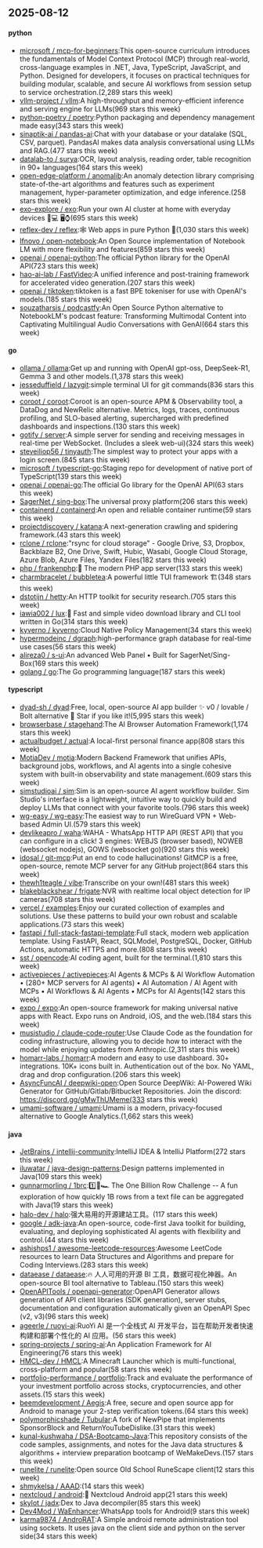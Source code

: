 ## 2025-08-12

#### python
* [microsoft / mcp-for-beginners](https://github.com/microsoft/mcp-for-beginners):This open-source curriculum introduces the fundamentals of Model Context Protocol (MCP) through real-world, cross-language examples in .NET, Java, TypeScript, JavaScript, and Python. Designed for developers, it focuses on practical techniques for building modular, scalable, and secure AI workflows from session setup to service orchestration.(2,289 stars this week)
* [vllm-project / vllm](https://github.com/vllm-project/vllm):A high-throughput and memory-efficient inference and serving engine for LLMs(969 stars this week)
* [python-poetry / poetry](https://github.com/python-poetry/poetry):Python packaging and dependency management made easy(343 stars this week)
* [sinaptik-ai / pandas-ai](https://github.com/sinaptik-ai/pandas-ai):Chat with your database or your datalake (SQL, CSV, parquet). PandasAI makes data analysis conversational using LLMs and RAG.(477 stars this week)
* [datalab-to / surya](https://github.com/datalab-to/surya):OCR, layout analysis, reading order, table recognition in 90+ languages(164 stars this week)
* [open-edge-platform / anomalib](https://github.com/open-edge-platform/anomalib):An anomaly detection library comprising state-of-the-art algorithms and features such as experiment management, hyper-parameter optimization, and edge inference.(258 stars this week)
* [exo-explore / exo](https://github.com/exo-explore/exo):Run your own AI cluster at home with everyday devices 📱💻 🖥️⌚(695 stars this week)
* [reflex-dev / reflex](https://github.com/reflex-dev/reflex):🕸️ Web apps in pure Python 🐍(1,030 stars this week)
* [lfnovo / open-notebook](https://github.com/lfnovo/open-notebook):An Open Source implementation of Notebook LM with more flexibility and features(859 stars this week)
* [openai / openai-python](https://github.com/openai/openai-python):The official Python library for the OpenAI API(723 stars this week)
* [hao-ai-lab / FastVideo](https://github.com/hao-ai-lab/FastVideo):A unified inference and post-training framework for accelerated video generation.(207 stars this week)
* [openai / tiktoken](https://github.com/openai/tiktoken):tiktoken is a fast BPE tokeniser for use with OpenAI's models.(185 stars this week)
* [souzatharsis / podcastfy](https://github.com/souzatharsis/podcastfy):An Open Source Python alternative to NotebookLM's podcast feature: Transforming Multimodal Content into Captivating Multilingual Audio Conversations with GenAI(664 stars this week)

#### go
* [ollama / ollama](https://github.com/ollama/ollama):Get up and running with OpenAI gpt-oss, DeepSeek-R1, Gemma 3 and other models.(1,378 stars this week)
* [jesseduffield / lazygit](https://github.com/jesseduffield/lazygit):simple terminal UI for git commands(836 stars this week)
* [coroot / coroot](https://github.com/coroot/coroot):Coroot is an open-source APM & Observability tool, a DataDog and NewRelic alternative. Metrics, logs, traces, continuous profiling, and SLO-based alerting, supercharged with predefined dashboards and inspections.(130 stars this week)
* [gotify / server](https://github.com/gotify/server):A simple server for sending and receiving messages in real-time per WebSocket. (Includes a sleek web-ui)(324 stars this week)
* [steveiliop56 / tinyauth](https://github.com/steveiliop56/tinyauth):The simplest way to protect your apps with a login screen.(845 stars this week)
* [microsoft / typescript-go](https://github.com/microsoft/typescript-go):Staging repo for development of native port of TypeScript(139 stars this week)
* [openai / openai-go](https://github.com/openai/openai-go):The official Go library for the OpenAI API(63 stars this week)
* [SagerNet / sing-box](https://github.com/SagerNet/sing-box):The universal proxy platform(206 stars this week)
* [containerd / containerd](https://github.com/containerd/containerd):An open and reliable container runtime(59 stars this week)
* [projectdiscovery / katana](https://github.com/projectdiscovery/katana):A next-generation crawling and spidering framework.(43 stars this week)
* [rclone / rclone](https://github.com/rclone/rclone):"rsync for cloud storage" - Google Drive, S3, Dropbox, Backblaze B2, One Drive, Swift, Hubic, Wasabi, Google Cloud Storage, Azure Blob, Azure Files, Yandex Files(182 stars this week)
* [php / frankenphp](https://github.com/php/frankenphp):🧟 The modern PHP app server(133 stars this week)
* [charmbracelet / bubbletea](https://github.com/charmbracelet/bubbletea):A powerful little TUI framework 🏗(348 stars this week)
* [dstotijn / hetty](https://github.com/dstotijn/hetty):An HTTP toolkit for security research.(705 stars this week)
* [iawia002 / lux](https://github.com/iawia002/lux):👾 Fast and simple video download library and CLI tool written in Go(314 stars this week)
* [kyverno / kyverno](https://github.com/kyverno/kyverno):Cloud Native Policy Management(34 stars this week)
* [hypermodeinc / dgraph](https://github.com/hypermodeinc/dgraph):high-performance graph database for real-time use cases(56 stars this week)
* [alireza0 / s-ui](https://github.com/alireza0/s-ui):An advanced Web Panel • Built for SagerNet/Sing-Box(169 stars this week)
* [golang / go](https://github.com/golang/go):The Go programming language(187 stars this week)

#### typescript
* [dyad-sh / dyad](https://github.com/dyad-sh/dyad):Free, local, open-source AI app builder ✨ v0 / lovable / Bolt alternative 🌟 Star if you like it!(5,995 stars this week)
* [browserbase / stagehand](https://github.com/browserbase/stagehand):The AI Browser Automation Framework(1,174 stars this week)
* [actualbudget / actual](https://github.com/actualbudget/actual):A local-first personal finance app(808 stars this week)
* [MotiaDev / motia](https://github.com/MotiaDev/motia):Modern Backend Framework that unifies APIs, background jobs, workflows, and AI agents into a single cohesive system with built-in observability and state management.(609 stars this week)
* [simstudioai / sim](https://github.com/simstudioai/sim):Sim is an open-source AI agent workflow builder. Sim Studio's interface is a lightweight, intuitive way to quickly build and deploy LLMs that connect with your favorite tools.(796 stars this week)
* [wg-easy / wg-easy](https://github.com/wg-easy/wg-easy):The easiest way to run WireGuard VPN + Web-based Admin UI.(579 stars this week)
* [devlikeapro / waha](https://github.com/devlikeapro/waha):WAHA - WhatsApp HTTP API (REST API) that you can configure in a click! 3 engines: WEBJS (browser based), NOWEB (websocket nodejs), GOWS (websocket go)(920 stars this week)
* [idosal / git-mcp](https://github.com/idosal/git-mcp):Put an end to code hallucinations! GitMCP is a free, open-source, remote MCP server for any GitHub project(864 stars this week)
* [thewh1teagle / vibe](https://github.com/thewh1teagle/vibe):Transcribe on your own!(481 stars this week)
* [blakeblackshear / frigate](https://github.com/blakeblackshear/frigate):NVR with realtime local object detection for IP cameras(708 stars this week)
* [vercel / examples](https://github.com/vercel/examples):Enjoy our curated collection of examples and solutions. Use these patterns to build your own robust and scalable applications.(73 stars this week)
* [fastapi / full-stack-fastapi-template](https://github.com/fastapi/full-stack-fastapi-template):Full stack, modern web application template. Using FastAPI, React, SQLModel, PostgreSQL, Docker, GitHub Actions, automatic HTTPS and more.(808 stars this week)
* [sst / opencode](https://github.com/sst/opencode):AI coding agent, built for the terminal.(1,810 stars this week)
* [activepieces / activepieces](https://github.com/activepieces/activepieces):AI Agents & MCPs & AI Workflow Automation • (280+ MCP servers for AI agents) • AI Automation / AI Agent with MCPs • AI Workflows & AI Agents • MCPs for AI Agents(142 stars this week)
* [expo / expo](https://github.com/expo/expo):An open-source framework for making universal native apps with React. Expo runs on Android, iOS, and the web.(184 stars this week)
* [musistudio / claude-code-router](https://github.com/musistudio/claude-code-router):Use Claude Code as the foundation for coding infrastructure, allowing you to decide how to interact with the model while enjoying updates from Anthropic.(2,311 stars this week)
* [homarr-labs / homarr](https://github.com/homarr-labs/homarr):A modern and easy to use dashboard. 30+ integrations. 10K+ icons built in. Authentication out of the box. No YAML, drag and drop configuration.(206 stars this week)
* [AsyncFuncAI / deepwiki-open](https://github.com/AsyncFuncAI/deepwiki-open):Open Source DeepWiki: AI-Powered Wiki Generator for GitHub/Gitlab/Bitbucket Repositories. Join the discord: https://discord.gg/gMwThUMeme(333 stars this week)
* [umami-software / umami](https://github.com/umami-software/umami):Umami is a modern, privacy-focused alternative to Google Analytics.(1,662 stars this week)

#### java
* [JetBrains / intellij-community](https://github.com/JetBrains/intellij-community):IntelliJ IDEA & IntelliJ Platform(272 stars this week)
* [iluwatar / java-design-patterns](https://github.com/iluwatar/java-design-patterns):Design patterns implemented in Java(109 stars this week)
* [gunnarmorling / 1brc](https://github.com/gunnarmorling/1brc):1️⃣🐝🏎️ The One Billion Row Challenge -- A fun exploration of how quickly 1B rows from a text file can be aggregated with Java(19 stars this week)
* [halo-dev / halo](https://github.com/halo-dev/halo):强大易用的开源建站工具。(117 stars this week)
* [google / adk-java](https://github.com/google/adk-java):An open-source, code-first Java toolkit for building, evaluating, and deploying sophisticated AI agents with flexibility and control.(44 stars this week)
* [ashishps1 / awesome-leetcode-resources](https://github.com/ashishps1/awesome-leetcode-resources):Awesome LeetCode resources to learn Data Structures and Algorithms and prepare for Coding Interviews.(283 stars this week)
* [dataease / dataease](https://github.com/dataease/dataease):🔥 人人可用的开源 BI 工具，数据可视化神器。An open-source BI tool alternative to Tableau.(150 stars this week)
* [OpenAPITools / openapi-generator](https://github.com/OpenAPITools/openapi-generator):OpenAPI Generator allows generation of API client libraries (SDK generation), server stubs, documentation and configuration automatically given an OpenAPI Spec (v2, v3)(96 stars this week)
* [ageerle / ruoyi-ai](https://github.com/ageerle/ruoyi-ai):RuoYi AI 是一个全栈式 AI 开发平台，旨在帮助开发者快速构建和部署个性化的 AI 应用。(56 stars this week)
* [spring-projects / spring-ai](https://github.com/spring-projects/spring-ai):An Application Framework for AI Engineering(76 stars this week)
* [HMCL-dev / HMCL](https://github.com/HMCL-dev/HMCL):A Minecraft Launcher which is multi-functional, cross-platform and popular(58 stars this week)
* [portfolio-performance / portfolio](https://github.com/portfolio-performance/portfolio):Track and evaluate the performance of your investment portfolio across stocks, cryptocurrencies, and other assets.(15 stars this week)
* [beemdevelopment / Aegis](https://github.com/beemdevelopment/Aegis):A free, secure and open source app for Android to manage your 2-step verification tokens.(64 stars this week)
* [polymorphicshade / Tubular](https://github.com/polymorphicshade/Tubular):A fork of NewPipe that implements SponsorBlock and ReturnYouTubeDislike.(31 stars this week)
* [kunal-kushwaha / DSA-Bootcamp-Java](https://github.com/kunal-kushwaha/DSA-Bootcamp-Java):This repository consists of the code samples, assignments, and notes for the Java data structures & algorithms + interview preparation bootcamp of WeMakeDevs.(157 stars this week)
* [runelite / runelite](https://github.com/runelite/runelite):Open source Old School RuneScape client(12 stars this week)
* [shmykelsa / AAAD](https://github.com/shmykelsa/AAAD):(14 stars this week)
* [nextcloud / android](https://github.com/nextcloud/android):📱 Nextcloud Android app(21 stars this week)
* [skylot / jadx](https://github.com/skylot/jadx):Dex to Java decompiler(85 stars this week)
* [Dev4Mod / WaEnhancer](https://github.com/Dev4Mod/WaEnhancer):WhatsApp tools for Android(9 stars this week)
* [karma9874 / AndroRAT](https://github.com/karma9874/AndroRAT):A Simple android remote administration tool using sockets. It uses java on the client side and python on the server side(34 stars this week)
